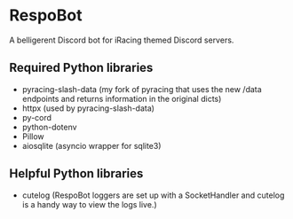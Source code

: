 # RespoBot

A belligerent Discord bot for iRacing themed Discord servers.

## Required Python libraries

* pyracing-slash-data (my fork of pyracing that uses the new /data endpoints and returns information in the original dicts)
* httpx (used by pyracing-slash-data)
* py-cord
* python-dotenv
* Pillow
* aiosqlite (asyncio wrapper for sqlite3)

## Helpful Python libraries

* cutelog (RespoBot loggers are set up with a SocketHandler and cutelog is a handy way to view the logs live.)
